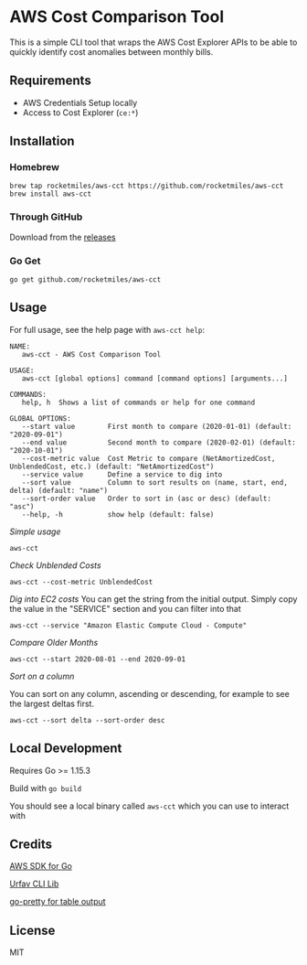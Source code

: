 # AWS Cost Comparison Tool

This is a simple CLI tool that wraps the AWS Cost Explorer APIs to be able to quickly identify cost anomalies between monthly bills.

## Requirements

* AWS Credentials Setup locally
* Access to Cost Explorer (`ce:*`)

## Installation

### Homebrew

```
brew tap rocketmiles/aws-cct https://github.com/rocketmiles/aws-cct
brew install aws-cct
```

### Through GitHub

Download from the [releases](https://github.com/rocketmiles/aws-cct/releases)

### Go Get

```
go get github.com/rocketmiles/aws-cct
```

## Usage

For full usage, see the help page with `aws-cct help`:

```
NAME:
   aws-cct - AWS Cost Comparison Tool

USAGE:
   aws-cct [global options] command [command options] [arguments...]

COMMANDS:
   help, h  Shows a list of commands or help for one command

GLOBAL OPTIONS:
   --start value        First month to compare (2020-01-01) (default: "2020-09-01")
   --end value          Second month to compare (2020-02-01) (default: "2020-10-01")
   --cost-metric value  Cost Metric to compare (NetAmortizedCost, UnblendedCost, etc.) (default: "NetAmortizedCost")
   --service value      Define a service to dig into
   --sort value         Column to sort results on (name, start, end, delta) (default: "name")
   --sort-order value   Order to sort in (asc or desc) (default: "asc")
   --help, -h           show help (default: false)
```

*Simple usage*
```
aws-cct
```

*Check Unblended Costs*
```
aws-cct --cost-metric UnblendedCost
```

*Dig into EC2 costs*
You can get the string from the initial output. Simply copy the value in the "SERVICE" section and you can filter into that
```
aws-cct --service "Amazon Elastic Compute Cloud - Compute"
```

*Compare Older Months*
```
aws-cct --start 2020-08-01 --end 2020-09-01
```

*Sort on a column*

You can sort on any column, ascending or descending, for example to see the largest deltas first.
```
aws-cct --sort delta --sort-order desc
```

## Local Development

Requires Go >= 1.15.3

Build with `go build`

You should see a local binary called `aws-cct` which you can use to interact with

## Credits

[AWS SDK for Go](https://docs.aws.amazon.com/sdk-for-go/api/service/costexplorer/)

[Urfav CLI Lib](https://github.com/urfave/cli/)

[go-pretty for table output](https://github.com/jedib0t/go-pretty)

## License

MIT

